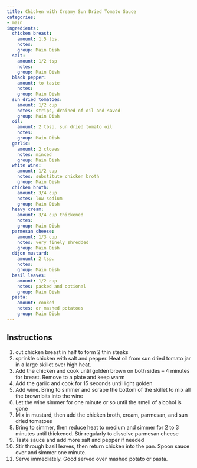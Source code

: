```yaml
---
title: Chicken with Creamy Sun Dried Tomato Sauce
categories:
- main
ingredients:
  chicken breast:
    amount: 1.5 lbs.
    notes: 
    group: Main Dish
  salt:
    amount: 1/2 tsp
    notes: 
    group: Main Dish
  black pepper:
    amount: to taste
    notes: 
    group: Main Dish
  sun dried tomatoes:
    amount: 1/2 cup
    notes: strips, drained of oil and saved
    group: Main Dish
  oil:
    amount: 2 tbsp. sun dried tomato oil
    notes: 
    group: Main Dish
  garlic:
    amount: 2 cloves
    notes: minced
    group: Main Dish
  white wine:
    amount: 1/2 cup
    notes: substitute chicken broth
    group: Main Dish
  chicken broth:
    amount: 3/4 cup
    notes: low sodium
    group: Main Dish
  heavy cream:
    amount: 3/4 cup thickened
    notes: 
    group: Main Dish
  parmesan cheese:
    amount: 1/3 cup
    notes: very finely shredded
    group: Main Dish
  dijon mustard:
    amount: 2 tsp. 
    notes: 
    group: Main Dish
  basil leaves:
    amount: 1/2 cup
    notes: packed and optional
    group: Main Dish
  pasta:
    amount: cooked 
    notes: or mashed potatoes
    group: Main Dish
---
```

## Instructions
1.	cut chicken breast in half to form 2 thin steaks
2.	sprinkle chicken with salt and pepper. Heat oil from sun dried tomato jar in a large skillet over high heat.
3.	Add the chicken and cook until golden brown on both sides – 4 minutes for breast. Remove to a plate and keep warm
4.	Add the garlic and cook for 15 seconds until light golden
5.	Add wine. Bring to simmer and scrape the bottom of the skillet to mix all the brown bits into the wine
6.	Let the wine simmer for one minute or so until the smell of alcohol is gone
7.	Mix in mustard, then add the chicken broth, cream, parmesan, and sun dried tomatoes
8.	Bring to simmer, then reduce heat to medium and simmer for 2 to 3 minutes until thickened. Stir regularly to dissolve parmesan cheese
9.	Taste sauce and add more salt and pepper if needed
10.	Stir through basil leaves, then return chicken into the pan. Spoon sauce over and simmer one minute.
11.	Serve immediately. Good served over mashed potato or pasta.
